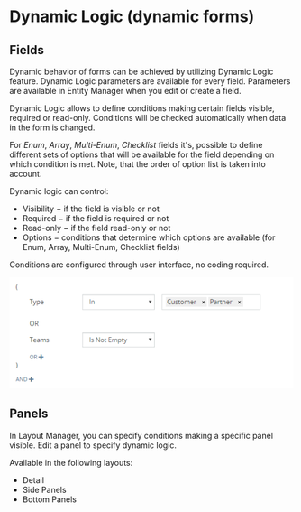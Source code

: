 # Dynamic Logic (dynamic forms)

## Fields

Dynamic behavior of forms can be achieved by utilizing Dynamic Logic feature. Dynamic Logic parameters are available for every field. Parameters are available in Entity Manager when you edit or create a field.

Dynamic Logic allows to define conditions making certain fields visible, required or read-only. Conditions will be checked automatically when data in the form is changed.

For *Enum*, *Array*, *Multi-Enum*, *Checklist* fields it's, possible to define different sets of options that will be available for the field depending on which condition is met. Note, that the order of option list is taken into account.

Dynamic logic can control:

* Visibility − if the field is visible or not
* Required − if the field is required or not
* Read-only − if the field read-only or not
* Options − conditions that determine which options are available (for Enum, Array, Multi-Enum, Checklist fields)

Conditions are configured through user interface, no coding required.

![Condition builder](https://raw.githubusercontent.com/espocrm/documentation/master/docs/_static/images/administration/dynamic-logic/1.png)

## Panels

In Layout Manager, you can specify conditions making a specific panel visible. Edit a panel to specify dynamic logic.

Available in the following layouts:

* Detail
* Side Panels
* Bottom Panels
